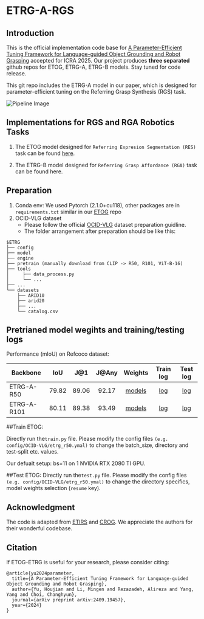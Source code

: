 # ETRG-A-RGS

## Introduction
This is the official implementation code base for [A Parameter-Efficient Tuning Framework for Language-guided Object Grounding and Robot Grasping](https://arxiv.org/pdf/2409.19457) accepted for ICRA 2025. Our project produces **three separated** github repos for ETOG, ETRG-A, ETRG-B models. Stay tuned for code release.

This git repo includes the ETRG-A model in our paper, which is designed for parameter-efficient tuning on the Referring Grasp Synthesis (RGS) task.

![Pipeline Image](pipeline.png)

## Implementations for RGS and RGA Robotics Tasks

1. The ETOG model designed for ```Referring Expresion Segmentation (RES)``` task can be found [here](https://github.com/hjy-u/ETOG).

2. The ETRG-B model designed for ```Referring Grasp Affordance (RGA)``` task can be found here.


## Preparation
1. Conda env: We used Pytorch (2.1.0+cu118), other packages are in ```requirements.txt``` similar in our [ETOG](https://github.com/hjy-u/ETOG) repo
2. OCID-VLG dataset
   - Please follow the official [OCID-VLG](https://github.com/gtziafas/OCID-VLG) dataset preparation guidline.
   - The folder arrangement after preparation should be like this:

```
$ETRG
├── config
├── model
├── engine
├── pretrain (manually download from CLIP -> R50, R101, ViT-B-16)
├── tools
│     ├── data_process.py
│     └── ...
├── ...
└── datasets
    ├── ARID10
    ├── arid20
    ├── ...
    └── catalog.csv

```

## Pretrianed model wegihts and training/testing logs
Performance (mIoU) on Refcoco dataset:

| Backbone | IoU | J@1 | J@Any | Weights| Train log | Test log |
| ---- |:-------------:| :-----:|:-----:|:-----:|:-----:|:-----:|
| ETRG-A-R50 | 79.82 | 89.06 | 92.17 | [models](https://drive.google.com/drive/folders/1jH-EgWZdZnpATMzYEUlDRCARLXy9zXwn?usp=sharing) | [log](https://drive.google.com/file/d/1zvSdIV2ssvWeSS_9grGkMk016RvV0x-d/view?usp=drive_link) | [log](https://drive.google.com/file/d/1fYJoWYLK3cHgUtzFCXxB7Faq9kl2VTvu/view?usp=drive_link) |
| ETRG-A-R101 | 80.11 | 89.38 | 93.49 | [models](https://drive.google.com/drive/folders/1nllSCFrE_d4Eh1_uXMLmUk1FeTrqKbkA?usp=drive_link) | [log](https://drive.google.com/file/d/1ooVgrL4TQ-_6zUQHibmDkxMJ-jFKPeda/view?usp=drive_link) | [log](https://drive.google.com/file/d/107iPGfxFEbjySM7eblLeMYEhFghBMhKT/view?usp=drive_link) |

##Train ETOG:

Directly run the```train.py``` file. Please modify the config files ```(e.g. config/OCID-VLG/etrg_r50.ymal)``` to change the batch_size, directory and test-split etc. values.

Our defualt setup: bs=11 on 1 NVIDIA RTX 2080 TI GPU.


##Test ETOG:
Directly run the```test.py``` file. Please modify the config files ```(e.g. config/OCID-VLG/etrg_r50.ymal)``` to change the directory specifics, model weights selection (```resume``` key).


## Acknowledgment

The code is adapted from [ETIRS](https://github.com/kkakkkka/ETRIS/tree/main) and [CROG](https://github.com/HilbertXu/CROG). We appreciate the authors for their wonderful codebase.

## Citation

If ETOG-ETRG is useful for your research, please consider citing:

```
@article{yu2024parameter,
  title={A Parameter-Efficient Tuning Framework for Language-guided Object Grounding and Robot Grasping},
  author={Yu, Houjian and Li, Mingen and Rezazadeh, Alireza and Yang, Yang and Choi, Changhyun},
  journal={arXiv preprint arXiv:2409.19457},
  year={2024}
}
```



